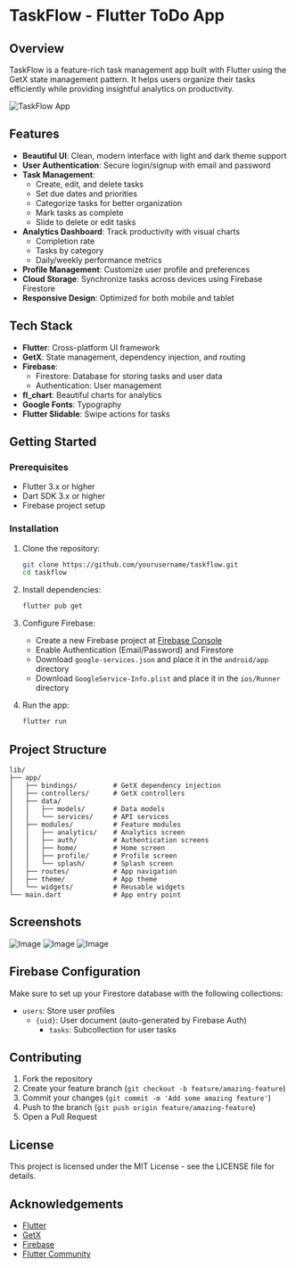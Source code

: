 # TaskFlow - Flutter ToDo App

## Overview

TaskFlow is a feature-rich task management app built with Flutter using the GetX state management pattern. It helps users organize their tasks efficiently while providing insightful analytics on productivity.

![TaskFlow App](https://via.placeholder.com/800x400)

## Features

- **Beautiful UI**: Clean, modern interface with light and dark theme support
- **User Authentication**: Secure login/signup with email and password
- **Task Management**:
  - Create, edit, and delete tasks
  - Set due dates and priorities
  - Categorize tasks for better organization
  - Mark tasks as complete
  - Slide to delete or edit tasks
- **Analytics Dashboard**: Track productivity with visual charts
  - Completion rate
  - Tasks by category
  - Daily/weekly performance metrics
- **Profile Management**: Customize user profile and preferences
- **Cloud Storage**: Synchronize tasks across devices using Firebase Firestore
- **Responsive Design**: Optimized for both mobile and tablet

## Tech Stack

- **Flutter**: Cross-platform UI framework
- **GetX**: State management, dependency injection, and routing
- **Firebase**:
  - Firestore: Database for storing tasks and user data
  - Authentication: User management
- **fl_chart**: Beautiful charts for analytics
- **Google Fonts**: Typography
- **Flutter Slidable**: Swipe actions for tasks

## Getting Started

### Prerequisites

- Flutter 3.x or higher
- Dart SDK 3.x or higher
- Firebase project setup

### Installation

1. Clone the repository:
   ```bash
   git clone https://github.com/yourusername/taskflow.git
   cd taskflow
   ```

2. Install dependencies:
   ```bash
   flutter pub get
   ```

3. Configure Firebase:
   - Create a new Firebase project at [Firebase Console](https://console.firebase.google.com/)
   - Enable Authentication (Email/Password) and Firestore
   - Download `google-services.json` and place it in the `android/app` directory
   - Download `GoogleService-Info.plist` and place it in the `ios/Runner` directory

4. Run the app:
   ```bash
   flutter run
   ```

## Project Structure

```
lib/
├── app/
│   ├── bindings/         # GetX dependency injection
│   ├── controllers/      # GetX controllers
│   ├── data/
│   │   ├── models/       # Data models
│   │   └── services/     # API services
│   ├── modules/          # Feature modules
│   │   ├── analytics/    # Analytics screen
│   │   ├── auth/         # Authentication screens
│   │   ├── home/         # Home screen
│   │   ├── profile/      # Profile screen
│   │   └── splash/       # Splash screen
│   ├── routes/           # App navigation
│   ├── theme/            # App theme
│   └── widgets/          # Reusable widgets
└── main.dart             # App entry point
```

## Screenshots
![Image](https://github.com/user-attachments/assets/62487743-32f6-4198-92a8-dbc5f4dbdda4)
![Image](https://github.com/user-attachments/assets/b84da426-f32b-4c0f-9ded-da437a73ad71)
![Image](https://github.com/user-attachments/assets/0ad3bf5a-7c91-4731-b0ee-28877be81cce)




## Firebase Configuration

Make sure to set up your Firestore database with the following collections:

- `users`: Store user profiles
  - `{uid}`: User document (auto-generated by Firebase Auth)
    - `tasks`: Subcollection for user tasks

## Contributing

1. Fork the repository
2. Create your feature branch (`git checkout -b feature/amazing-feature`)
3. Commit your changes (`git commit -m 'Add some amazing feature'`)
4. Push to the branch (`git push origin feature/amazing-feature`)
5. Open a Pull Request

## License

This project is licensed under the MIT License - see the LICENSE file for details.

## Acknowledgements

- [Flutter](https://flutter.dev/)
- [GetX](https://pub.dev/packages/get)
- [Firebase](https://firebase.google.com/)
- [Flutter Community](https://flutter.dev/community)
